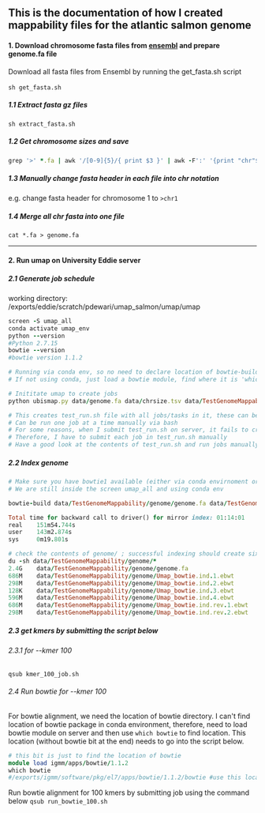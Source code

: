 ## This is the documentation of how I created mappability files for the atlantic salmon genome

#### 1. Download chromosome fasta files from [ensembl](https://ftp.ensembl.org/pub/release-108/fasta/salmo_salar/dna/) and prepare genome.fa file
Download all fasta files from Ensembl by running the get_fasta.sh script\
\
`sh get_fasta.sh`

##### 1.1 Extract fasta gz files

`sh extract_fasta.sh`

##### 1.2 Get chromosome sizes and save
```ruby
grep '>' *.fa | awk '/[0-9]{5}/{ print $3 }' | awk -F':' '{print "chr"$3"\t"$5}' > chrsize.tsv

```

##### 1.3 Manually change fasta header in each file into chr notation
e.g. change fasta header for chromosome 1 to `>chr1`

##### 1.4 Merge all chr fasta into one file
`cat *.fa > genome.fa`

---

#### 2. Run umap on University Eddie server

##### 2.1 Generate job schedule

working directory: /exports/eddie/scratch/pdewari/umap_salmon/umap/umap
```ruby
screen -S umap_all
conda activate umap_env
python --version
#Python 2.7.15
bowtie --version
#bowtie version 1.1.2

# Running via conda env, so no need to declare location of bowtie-build
# If not using conda, just load a bowtie module, find where it is 'which bowtie' and then use that location

# Inititate umap to create jobs
python ubismap.py data/genome.fa data/chrsize.tsv data/TestGenomeMappability all.q bowtie-build --kmer 100 150 -write_script test_run.sh

# This creates test_run.sh file with all jobs/tasks in it, these can be submitted to server directly, or
# Can be run one job at a time manually via bash
# For some reasons, when I submit test_run.sh on server, it fails to create kmers, presumably because it force uses python3
# Therefore, I have to submit each job in test_run.sh manually
# Have a good look at the contents of test_run.sh and run jobs manually (we will still use qsub to submit individual jobs)!!
```
##### 2.2 Index genome

```ruby
# Make sure you have bowtie1 available (either via conda envirnoment or by module load)
# We are still inside the screen umap_all and using conda env

bowtie-build data/TestGenomeMappability/genome/genome.fa data/TestGenomeMappability/genome/Umap_bowtie.ind

Total time for backward call to driver() for mirror index: 01:14:01
real    151m54.744s
user    143m2.874s
sys     0m19.801s

# check the contents of genome/ ; successful indexing should create six ebwt files
du -sh data/TestGenomeMappability/genome/*
2.4G	data/TestGenomeMappability/genome/genome.fa
686M	data/TestGenomeMappability/genome/Umap_bowtie.ind.1.ebwt
298M	data/TestGenomeMappability/genome/Umap_bowtie.ind.2.ebwt
128K	data/TestGenomeMappability/genome/Umap_bowtie.ind.3.ebwt
596M	data/TestGenomeMappability/genome/Umap_bowtie.ind.4.ebwt
686M	data/TestGenomeMappability/genome/Umap_bowtie.ind.rev.1.ebwt
298M	data/TestGenomeMappability/genome/Umap_bowtie.ind.rev.2.ebwt
```
##### 2.3 get kmers by submitting the script below

###### 2.3.1 for --kmer 100

`qsub kmer_100_job.sh`

###### 2.4 Run bowtie for --kmer 100
For bowtie alignment, we need the location of bowtie directory. I can't find location of bowtie package in conda environment, therefore, need to load
bowtie module on server and then use `which bowtie` to find location. This location (without bowtie bit at the end) needs to go into the script below.
```ruby
# this bit is just to find the location of bowtie
module load igmm/apps/bowtie/1.1.2
which bowtie
#/exports/igmm/software/pkg/el7/apps/bowtie/1.1.2/bowtie #use this location without the 'bowtie' at the end
```
Run bowtie alignment for 100 kmers by submitting job using the command below
`qsub run_bowtie_100.sh`
